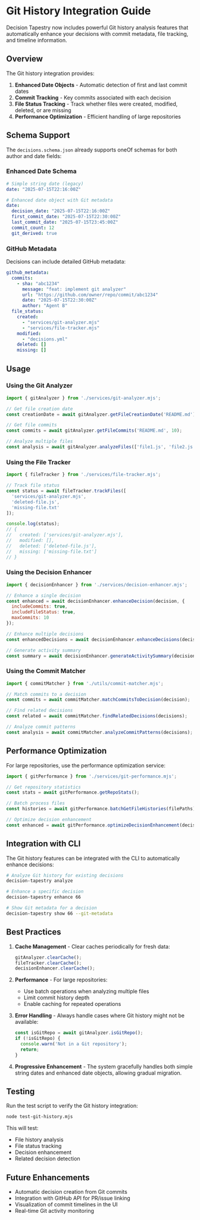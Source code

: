 # Git History Integration Guide

Decision Tapestry now includes powerful Git history analysis features that automatically enhance your decisions with commit metadata, file tracking, and timeline information.

## Overview

The Git history integration provides:

1. **Enhanced Date Objects** - Automatic detection of first and last commit dates
2. **Commit Tracking** - Key commits associated with each decision
3. **File Status Tracking** - Track whether files were created, modified, deleted, or are missing
4. **Performance Optimization** - Efficient handling of large repositories

## Schema Support

The `decisions.schema.json` already supports oneOf schemas for both author and date fields:

### Enhanced Date Schema

```yaml
# Simple string date (legacy)
date: "2025-07-15T22:16:00Z"

# Enhanced date object with Git metadata
date:
  decision_date: "2025-07-15T22:16:00Z"
  first_commit_date: "2025-07-15T22:30:00Z"
  last_commit_date: "2025-07-15T23:45:00Z"
  commit_count: 12
  git_derived: true
```

### GitHub Metadata

Decisions can include detailed GitHub metadata:

```yaml
github_metadata:
  commits:
    - sha: "abc1234"
      message: "feat: implement git analyzer"
      url: "https://github.com/owner/repo/commit/abc1234"
      date: "2025-07-15T22:30:00Z"
      author: "Agent B"
  file_status:
    created:
      - "services/git-analyzer.mjs"
      - "services/file-tracker.mjs"
    modified:
      - "decisions.yml"
    deleted: []
    missing: []
```

## Usage

### Using the Git Analyzer

```javascript
import { gitAnalyzer } from './services/git-analyzer.mjs';

// Get file creation date
const creationDate = await gitAnalyzer.getFileCreationDate('README.md');

// Get file commits
const commits = await gitAnalyzer.getFileCommits('README.md', 10);

// Analyze multiple files
const analysis = await gitAnalyzer.analyzeFiles(['file1.js', 'file2.js']);
```

### Using the File Tracker

```javascript
import { fileTracker } from './services/file-tracker.mjs';

// Track file status
const status = await fileTracker.trackFiles([
  'services/git-analyzer.mjs',
  'deleted-file.js',
  'missing-file.txt'
]);

console.log(status);
// {
//   created: ['services/git-analyzer.mjs'],
//   modified: [],
//   deleted: ['deleted-file.js'],
//   missing: ['missing-file.txt']
// }
```

### Using the Decision Enhancer

```javascript
import { decisionEnhancer } from './services/decision-enhancer.mjs';

// Enhance a single decision
const enhanced = await decisionEnhancer.enhanceDecision(decision, {
  includeCommits: true,
  includeFileStatus: true,
  maxCommits: 10
});

// Enhance multiple decisions
const enhancedDecisions = await decisionEnhancer.enhanceDecisions(decisions);

// Generate activity summary
const summary = await decisionEnhancer.generateActivitySummary(decision);
```

### Using the Commit Matcher

```javascript
import { commitMatcher } from './utils/commit-matcher.mjs';

// Match commits to a decision
const commits = await commitMatcher.matchCommitsToDecision(decision);

// Find related decisions
const related = await commitMatcher.findRelatedDecisions(decisions);

// Analyze commit patterns
const analysis = await commitMatcher.analyzeCommitPatterns(decisions);
```

## Performance Optimization

For large repositories, use the performance optimization service:

```javascript
import { gitPerformance } from './services/git-performance.mjs';

// Get repository statistics
const stats = await gitPerformance.getRepoStats();

// Batch process files
const histories = await gitPerformance.batchGetFileHistories(filePaths);

// Optimize decision enhancement
const enhanced = await gitPerformance.optimizeDecisionEnhancement(decision);
```

## Integration with CLI

The Git history features can be integrated with the CLI to automatically enhance decisions:

```bash
# Analyze Git history for existing decisions
decision-tapestry analyze

# Enhance a specific decision
decision-tapestry enhance 66

# Show Git metadata for a decision
decision-tapestry show 66 --git-metadata
```

## Best Practices

1. **Cache Management** - Clear caches periodically for fresh data:
   ```javascript
   gitAnalyzer.clearCache();
   fileTracker.clearCache();
   decisionEnhancer.clearCache();
   ```

2. **Performance** - For large repositories:
   - Use batch operations when analyzing multiple files
   - Limit commit history depth
   - Enable caching for repeated operations

3. **Error Handling** - Always handle cases where Git history might not be available:
   ```javascript
   const isGitRepo = await gitAnalyzer.isGitRepo();
   if (!isGitRepo) {
     console.warn('Not in a Git repository');
     return;
   }
   ```

4. **Progressive Enhancement** - The system gracefully handles both simple string dates and enhanced date objects, allowing gradual migration.

## Testing

Run the test script to verify the Git history integration:

```bash
node test-git-history.mjs
```

This will test:
- File history analysis
- File status tracking
- Decision enhancement
- Related decision detection

## Future Enhancements

- Automatic decision creation from Git commits
- Integration with GitHub API for PR/issue linking
- Visualization of commit timelines in the UI
- Real-time Git activity monitoring